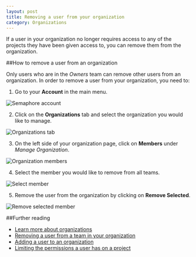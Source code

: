 ```yaml
---
layout: post
title: Removing a user from your organization
category: Organizations
---
```


If a user in your organization no longer requires access to any of the projects
they have been given access to, you can remove them from the organization.

##How to remove a user from an organization

Only users who are in the _Owners_ team can remove other users from an
organization. In order to remove a user from your organization, you need to:

1. Go to your **Account** in the main menu.

  <img src="/docs/assets/img/setting-up-an-organization/account.png" alt="Semaphore account" class="img-responsive img-bordered">

2. Click on the **Organizations** tab and select the organization you would like
to manage.

 <img src="/docs/assets/img/can-i-limit-the-permissions-a-user-has-on-a-specific-project/select-organization.png" alt="Organizations tab" class="img-responsive img-bordered">

3. On the left side of your organization page, click on **Members** under
_Manage Organization_.

 <img src="/docs/assets/img/removing-a-user-from-your-organization/members.png" alt="Organization members" class="img-responsive img-bordered">

4. Select the member you would like to remove from all teams.

 <img src="/docs/assets/img/removing-a-user-from-your-organization/select-member.png" alt="Select member" class="img-responsive img-bordered">

5. Remove the user from the organization by clicking on **Remove Selected**.

 <img src="/docs/assets/img/removing-a-user-from-your-organization/remove-selected-member.png" alt="Remove selected member" class="img-responsive img-bordered">

##Further reading

- [Learn more about organizations](/docs/organizations.html)
- [Removing a user from a team in your organization](/docs/organizations/removing-a-user-from-a-team-in-your-organization.html)
- [Adding a user to an organization](/docs/organizations/adding-a-user-to-an-organization.html)
- [Limiting the permissions a user has on a project](/docs/organizations/can-i-limit-the-permissions-a-user-has-on-a-specific-project.html)
